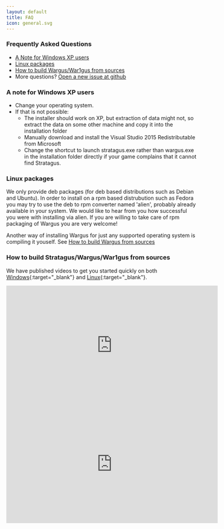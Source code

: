 ```yaml
---
layout: default
title: FAQ
icon: general.svg
---
```

### Frequently Asked Questions

* [A Note for Windows XP users](#winxp)
* [Linux packages](#linux)
* [How to build Wargus/War1gus from sources](#build)</a>
* More questions? [Open a new issue at github](https://github.com/Wargus/wargus/issues)

### <a id='winxp'></a>A note for Windows XP users

* Change your operating system.
* If that is not possible:
  * The installer should work on XP, but extraction of data might not, so extract the data on some other machine and copy it into the installation folder
  * Manually download and install the Visual Studio 2015 Redistributable from Microsoft
  * Change the shortcut to launch stratagus.exe rather than wargus.exe in the installation folder directly if your game complains that it cannot find Stratagus.
	




### <a id='linux'></a>Linux packages

We only provide deb packages (for deb based distributions such as Debian and
Ubuntu). In order to install on a rpm based distrubution such as Fedora you
may try to use the deb to rpm converter named 'alien', probably already
available in your system. We would like to hear from you how successful you
were with installing via alien. If you are willing to take care of rpm
packaging of Wargus you are very welcome!



Another way of installing Wargus for just any supported operating system is 
compiling it youself. See <a href='#build'>How to build Wargus from sources</a>



### <a id='build'></a>How to build Stratagus/Wargus/War1gus from sources

We have published videos to get you started quickly on both
[Windows](https://www.youtube.com/watch?v=c1Zm7tt_QtQ){:target="_blank"} and
[Linux](https://www.youtube.com/watch?v=rj29bJA0huQ){:target="_blank"}.

<iframe width="560" height="315" src="https://www.youtube-nocookie.com/embed/c1Zm7tt_QtQ" frameborder="0" allow="accelerometer; autoplay; clipboard-write; encrypted-media; gyroscope; picture-in-picture" allowfullscreen></iframe>

<iframe width="560" height="315" src="https://www.youtube-nocookie.com/embed/rj29bJA0huQ" frameborder="0" allow="accelerometer; autoplay; clipboard-write; encrypted-media; gyroscope; picture-in-picture" allowfullscreen></iframe>
